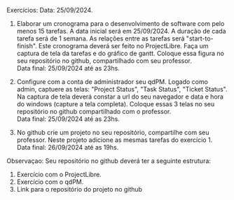 Exercícios:
Data: 25/09/2024.

1. Elaborar um cronograma para o desenvolvimento de software com pelo menos 15 tarefas.
A data inicial será em 25/09/2024. A duração de cada tarefa será de 1 semana. As relações entre as tarefas será "start-to-finish". Este cronograma deverá ser feito no ProjectLibre. Faça um captura de tela da tarefas e do gráfico de gantt. Coloque essa figura no seu repositório no github, compartilhado com seu professor.<br>
Data final: 25/09/2024 até as 23hs.

2. Configure com a conta de administrador seu qdPM. Logado como admin, captuere as telas: "Project Status", "Task Status", "Ticket Status". Na captura de tela deverá constar a url do seu navegador e data e hora do windows (capture a tela completa). Coloque essas 3 telas no seu repositório no github compartilhado com o professor.<br>
Data final: 25/09/2024 até as 23hs.

3. No github crie um projeto no seu repositório, compartilhe com seu professor. Neste projeto adicione as mesmas tarefas do exercício 1.<br>
Data final: 26/09/2024 até as 19hs.

Observaçao: Seu repositório no github deverá ter a seguinte estrutura:
1. Exercício com o ProjectLibre.
2. Exercício com o qdPM.
3. Link para o repositório do projeto no github
